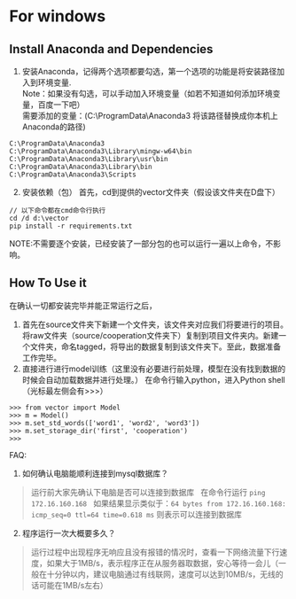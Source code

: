 # For windows
## Install Anaconda and Dependencies
1. 安装Anaconda，记得两个选项都要勾选，第一个选项的功能是将安装路径加入到环境变量.  
Note：如果没有勾选，可以手动加入环境变量（如若不知道如何添加环境变量，百度一下吧）  
需要添加的变量：(C:\ProgramData\Anaconda3 将该路径替换成你本机上Anaconda的路径)
```
C:\ProgramData\Anaconda3
C:\ProgramData\Anaconda3\Library\mingw-w64\bin
C:\ProgramData\Anaconda3\Library\usr\bin
C:\ProgramData\Anaconda3\Library\bin
C:\ProgramData\Anaconda3\Scripts
```
2. 安装依赖（包）
首先，cd到提供的vector文件夹（假设该文件夹在D盘下）
```
// 以下命令都在cmd命令行执行
cd /d d:\vector
pip install -r requirements.txt
```
NOTE:不需要逐个安装，已经安装了一部分包的也可以运行一遍以上命令，不影响。

## How To Use it
在确认一切都安装完毕并能正常运行之后，
1. 首先在source文件夹下新建一个文件夹，该文件夹对应我们将要进行的项目。将raw文件夹（source/cooperation文件夹下）复制到项目文件夹内。新建一个文件夹，命名tagged，将导出的数据复制到该文件夹下。至此，数据准备工作完毕。
2. 直接进行进行model训练（这里没有必要进行前处理，模型在没有找到数据的时候会自动加载数据并进行处理。）
在命令行输入python，进入Python shell（光标最左侧会有>>>）
```
>>> from vector import Model
>>> m = Model()
>>> m.set_std_words(['word1', 'word2', 'word3'])
>>> m.set_storage_dir('first', 'cooperation')
>>> 
```
FAQ:
1. 如何确认电脑能顺利连接到mysql数据库？
> 运行前大家先确认下电脑是否可以连接到数据库   
> 在命令行运行
> `ping 172.16.160.168`   
> 如果结果显示类似于：`64 bytes from 172.16.160.168: icmp_seq=0 ttl=64 time=0.618 ms`
> 则表示可以连接到数据库
2. 程序运行一次大概要多久？
> 运行过程中出现程序无响应且没有报错的情况时，查看一下网络流量下行速度，如果大于1MB/s，表示程序正在从服务器取数据，安心等待一会儿（一般在十分钟以内，建议电脑通过有线联网，速度可以达到10MB/s，无线的话可能在1MB/s左右）


